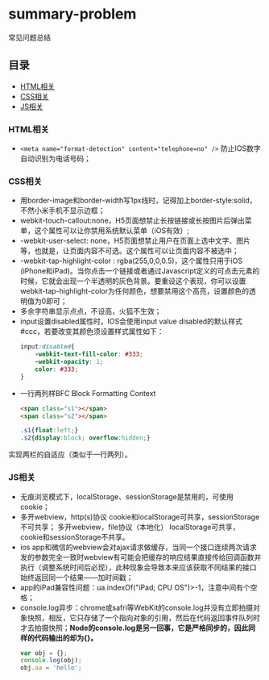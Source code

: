 # summary-problem
常见问题总结

## 目录

* [HTML相关](#html相关)
* [CSS相关](#css相关)
* [JS相关](#js相关)

### HTML相关
* `<meta name="format-detection" content="telephone=no" />` 防止IOS数字自动识别为电话号码；

### CSS相关
* 用border-image和border-width写1px线时，记得加上border-style:solid，不然小米手机不显示边框；
* webkit-touch-callout:none，H5页面想禁止长按链接或长按图片后弹出菜单，这个属性可以让你禁用系统默认菜单（iOS有效）;
* -webkit-user-select: none，H5页面想禁止用户在页面上选中文字、图片等，也就是，让页面内容不可选。这个属性可以让页面内容不被选中；
* -webkit-tap-highlight-color : rgba(255,0,0,0.5)，这个属性只用于iOS (iPhone和iPad)。当你点击一个链接或者通过Javascript定义的可点击元素的时候，它就会出现一个半透明的灰色背景。要重设这个表现，你可以设置webkit-tap-highlight-color为任何颜色，想要禁用这个高亮，设置颜色的透明值为0即可；
* 多余字符串显示点点，不设高，火狐不生效；
* input设置disabled属性时，IOS会使用input value disabled的默认样式#ccc，若要改变其颜色须设置样式属性如下：
    ``` css
    input:disabled{
        -webkit-text-fill-color: #333;
        -webkit-opacity: 1;
        color: #333;
    }
    ```
* 一行两列样BFC Block Formatting Context
    ``` html
    <span class="s1"></span>
    <span class="s2"></span>
    ```
    ``` css
    .s1{float:left;}
    .s2{display:block; overflow:hidden;}
    ```
实现两栏的自适应（类似于一行两列）。


### JS相关
* 无痕浏览模式下，localStorage、sessionStorage是禁用的，可使用cookie；
* 多开webview，http(s)协议 cookie和localStorage可共享，sessionStorage不可共享；
多开webview，file协议（本地化） localStorage可共享， cookie和sessionStorage不共享。
* ios app和微信的webview会对ajax请求做缓存，当同一个接口连续两次请求发的参数完全一致时webview有可能会把缓存的响应结果直接传给回调函数并执行（调整系统时间后必现），此种现象会导致本来应该获取不同结果的接口始终返回同一个结果——加时间戳；
* app的iPad兼容性问题：ua.indexOf("iPad; CPU OS")>-1，注意中间有个空格；
* console.log异步：chrome或safri等WebKit的console.log并没有立即拍摄对象快照，相反，它只存储了一个指向对象的引用，然后在代码返回事件队列时才去拍摄快照；**Node的console.log是另一回事，它是严格同步的，因此同样的代码输出的却为{}。**
    ```js
    var obj = {};
    console.log(obj);
    obj.aa = 'hello';
    ```

